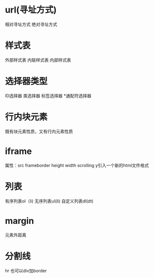 # url(寻址方式)
相对寻址方式
绝对寻址方式
# 样式表
外部样式表
内联样式表
内部样式表
# 选择器类型
ID选择器
类选择器
标签选择器
*通配符选择器
# 行内块元素
既有块元素性质，又有行内元素性质
# iframe
属性：src frameborder height width scrolling
y引入一个新的html文件格式	
# 列表
有序列表ol（li)
无序列表ul(li)
自定义列表dl(dt)
# margin
元素外距离
# 分割线
hr   也可以div加border